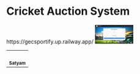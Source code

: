 <h1>Cricket Auction System</h1>
https://gecsportify.up.railway.app/

<img src="/Images/home.png" width="100px;" alt="home-page" style="max-width: 100%;">

<table>
  <tbody><tr>
    <td align="center"><a href="https://github.com/SatyamKharote"><img src="https://github.com/SatyamKharote.png" width="100px;" alt="" style="max-width: 100%;"><br><sub><b>Satyam</b></sub></a></td>
  </tr>
</tbody></table>
